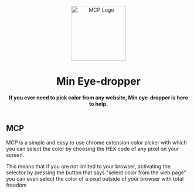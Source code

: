 <div align="center">
  <img src="http://imgfz.com/i/9fsVoZY.png" alt="MCP Logo" width="150">
  <h1>Min Eye-dropper</h1>
  <strong>If you ever need to pick color from any website, Min eye-dropper is here to help.</strong>
</div>
<br>

## MCP

MCP is a simple and easy to use chrome extension color picker with which you can select the color by choosing the HEX code of any pixel on your screen.

This means that if you are not limited to your browser, activating the selector by pressing the button that says "select color from the web page" you can even select the color of a pixel outside of your browser with total freedom
